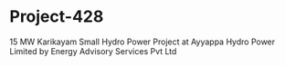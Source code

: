 # Project-428
15 MW Karikayam Small Hydro Power Project at Ayyappa Hydro Power Limited by Energy Advisory Services Pvt Ltd
